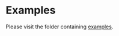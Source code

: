# Examples

Please visit the folder containing [examples](https://github.com/stephan-rafay/rbac-manager/tree/gh-pages/examples).
